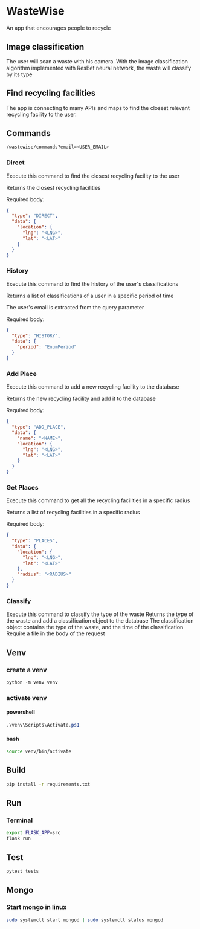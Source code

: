 # WasteWise

An app that encourages people to recycle

## Image classification

The user will scan a waste with his camera. With the image classification algorithm implemented with ResBet neural network, the waste will classify by its type

## Find recycling facilities

The app is connecting to many APIs and maps to find the closest relevant recycling facility to the user.

## Commands

```bash
/wastewise/commands?email=<USER_EMAIL>
```

### Direct

Execute this command to find the closest recycling facility to the user

Returns the closest recycling facilities

Required body:

```json
{
  "type": "DIRECT",
  "data": {
    "location": {
      "lng": "<LNG>",
      "lat": "<LAT>"
    }
  }
}
```

### History

Execute this command to find the history of the user's classifications

Returns a list of classifications of a user in a specific period of time

The user's email is extracted from the query parameter

Required body:

```json
{
  "type": "HISTORY",
  "data": {
    "period": "EnumPeriod"
  }
}
```

### Add Place

Execute this command to add a new recycling facility to the database

Returns the new recycling facility and add it to the database

Required body:

```json
{
  "type": "ADD_PLACE",
  "data": {
    "name": "<NAME>",
    "location": {
      "lng": "<LNG>",
      "lat": "<LAT>"
    }
  }
}
```

### Get Places

Execute this command to get all the recycling facilities in a specific radius

Returns a list of recycling facilities in a specific radius

Required body:

```json
{
  "type": "PLACES",
  "data": {
    "location": {
      "lng": "<LNG>",
      "lat": "<LAT>"
    },
    "radius": "<RADIUS>"
  }
}
```

### Classify

Execute this command to classify the type of the waste
Returns the type of the waste and add a classification object to the database
The classification object contains the type of the waste, and the time of the classification
Require a file in the body of the request

## Venv

### create a venv

```powershell
python -m venv venv
```

### activate venv

#### powershell

```powershell
.\venv\Scripts\Activate.ps1
```

#### bash

```bash
source venv/bin/activate
```

## Build

```bash
pip install -r requirements.txt
```

## Run

### Terminal

```bash
export FLASK_APP=src
flask run
```

## Test

```bash
pytest tests
```

## Mongo

### Start mongo in linux

```bash
sudo systemctl start mongod | sudo systemctl status mongod
```
